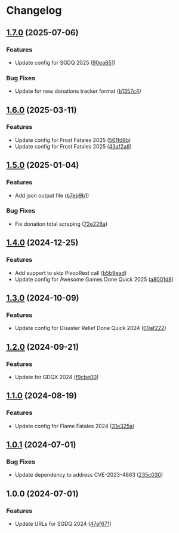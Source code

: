 # Changelog

## [1.7.0](https://github.com/dsdude123/DivoomDoneQuick/compare/v1.6.0...v1.7.0) (2025-07-06)


### Features

* Update config for SGDQ 2025 ([90ea851](https://github.com/dsdude123/DivoomDoneQuick/commit/90ea851e1bd78b0a15e1bff2b70c78d3b60230ec))


### Bug Fixes

* Update for new donations tracker format ([b1357c4](https://github.com/dsdude123/DivoomDoneQuick/commit/b1357c40bdb0fb7e826c6083355a8d07925c6e84))

## [1.6.0](https://github.com/dsdude123/DivoomDoneQuick/compare/v1.5.0...v1.6.0) (2025-03-11)


### Features

* Update config for Frost Fatales 2025 ([561fd9b](https://github.com/dsdude123/DivoomDoneQuick/commit/561fd9b4f7b19d17c277b285b6a9389e930033b9))
* Update config for Frost Fatales 2025 ([43af2a8](https://github.com/dsdude123/DivoomDoneQuick/commit/43af2a85b808bc8f7da75899a5db6c9f40056916))

## [1.5.0](https://github.com/dsdude123/DivoomDoneQuick/compare/v1.4.0...v1.5.0) (2025-01-04)


### Features

* Add json output file ([b7eb9b1](https://github.com/dsdude123/DivoomDoneQuick/commit/b7eb9b141adf970a73a82f71c3c0209ac358bfe6))


### Bug Fixes

* Fix donation total scraping ([72e226a](https://github.com/dsdude123/DivoomDoneQuick/commit/72e226a878bb197eee94c6f06cac33e2adb1d1f9))

## [1.4.0](https://github.com/dsdude123/DivoomDoneQuick/compare/v1.3.0...v1.4.0) (2024-12-25)


### Features

* Add support to skip PixooRest call ([b5b9ead](https://github.com/dsdude123/DivoomDoneQuick/commit/b5b9eadcde5c7af703d7fb49ec2b553b3d19c88a))
* Update config for Awesome Games Done Quick 2025 ([a8001d8](https://github.com/dsdude123/DivoomDoneQuick/commit/a8001d8b51d87e9b4bb7deef75fedb864a2cfffd))

## [1.3.0](https://github.com/dsdude123/DivoomDoneQuick/compare/v1.2.0...v1.3.0) (2024-10-09)


### Features

* Update config for Disaster Relief Done Quick 2024 ([00af222](https://github.com/dsdude123/DivoomDoneQuick/commit/00af2228b48494b0344a1a5a3c680257b811f52d))

## [1.2.0](https://github.com/dsdude123/DivoomDoneQuick/compare/v1.1.0...v1.2.0) (2024-09-21)


### Features

* Update for GDQX 2024 ([f9cbe00](https://github.com/dsdude123/DivoomDoneQuick/commit/f9cbe00bed4d039c7794c8f0e53c156865664cac))

## [1.1.0](https://github.com/dsdude123/DivoomDoneQuick/compare/v1.0.1...v1.1.0) (2024-08-19)


### Features

* Update config for Flame Fatales 2024 ([31e325a](https://github.com/dsdude123/DivoomDoneQuick/commit/31e325a01bc625824a060e00bd10ca530d90cd3d))

## [1.0.1](https://github.com/dsdude123/DivoomDoneQuick/compare/v1.0.0...v1.0.1) (2024-07-01)


### Bug Fixes

* Update dependency to address CVE-2023-4863 ([235c030](https://github.com/dsdude123/DivoomDoneQuick/commit/235c0309d440cbf3adf37c560307799c82f39b56))

## 1.0.0 (2024-07-01)


### Features

* Update URLs for SGDQ 2024 ([47af671](https://github.com/dsdude123/DivoomDoneQuick/commit/47af671ec4ecda0b1d25a88dedc7da85abeaa68c))

